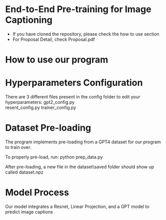 # End-to-End Pre-training for Image Captioning

- If you have cloned the repository, please check the how to use section
- For Proposal Detail, check Proposal.pdf

# How to use our program

# Hyperparameters Configuration
There are 3 different files present in the config folder to edit your hyperparameters:
    gpt2_config.py      
    resent_config.py
    trainer_config.py

# Dataset Pre-loading
The program implements pre-loading from a GPT4 dataset for our program to train over.

To properly pre-load, run:
    python prep_data.py

After pre-loading, a new file in the dataset\saved folder should show up called dataset.npz

# Model Process
Our model integrates a Resnet, Linear Projection, and a GPT model to predict image captions





